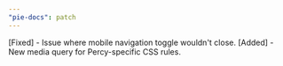 ```yaml
---
"pie-docs": patch
---
```


[Fixed] - Issue where mobile navigation toggle wouldn't close.
[Added] - New media query for Percy-specific CSS rules.